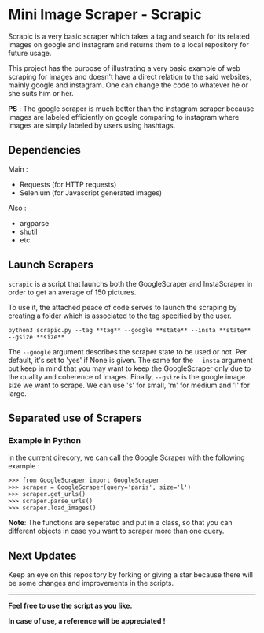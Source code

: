 # Mini Image Scraper - Scrapic

Scrapic is a very basic scraper which takes a tag and search for its related images on google and instagram and returns them to a local repository for future usage.

This project has the purpose of illustrating a very basic example of web scraping for images and doesn't have a direct relation to the said websites, mainly google and instagram. One can change the code to whatever he or she suits him or her.

**PS** : The google scraper is much better than the instagram scraper because images are labeled efficiently on google comparing to instagram where images are simply labeled by users using hashtags.

## Dependencies
Main : 
* Requests (for HTTP requests)
* Selenium (for Javascript generated images)

Also :
* argparse
* shutil
* etc.

## Launch Scrapers
`scrapic` is a script that launchs both the GoogleScraper and InstaScraper in order to get an average of 150 pictures.

To use it, the attached peace of code serves to launch the scraping by creating a folder which is associated to the tag specified by the user.

    python3 scrapic.py --tag **tag** --google **state** --insta **state** --gsize **size**

The `--google` argument describes the scraper state to be used or not. Per default, it's set to 'yes' if None is given.
The same for the `--insta` argument but keep in mind that you may want to keep the GoogleScraper only due to the quality and coherence of images. 
Finally, `--gsize` is the google image size we want to scrape. We can use 's' for small, 'm' for medium and 'l' for large.

## Separated use of Scrapers
### Example in Python
in the current direcory, we can call the Google Scraper with the following example :

    >>> from GoogleScraper import GoogleScraper
    >>> scraper = GoogleScraper(query='paris', size='l')
    >>> scraper.get_urls()
    >>> scraper.parse_urls()
    >>> scraper.load_images()

**Note**: The functions are seperated and put in a class, so that you can different objects in case you want to scraper more than one query.

## Next Updates
Keep an eye on this repository by forking or giving a star because there will be some changes and improvements in the scripts. 

---
**Feel free to use the script as you like.**

**In case of use, a reference will be appreciated !**



